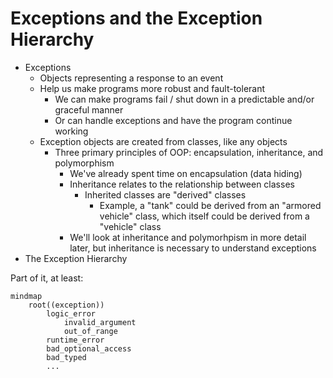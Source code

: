 # Exceptions and the Exception Hierarchy

- Exceptions
    - Objects representing a response to an event
    - Help us make programs more robust and fault-tolerant
        - We can make programs fail / shut down in a predictable and/or graceful manner
        - Or can handle exceptions and have the program continue working
    - Exception objects are created from classes, like any objects
        - Three primary principles of OOP: encapsulation, inheritance, and polymorphism
            - We've already spent time on encapsulation (data hiding)
            - Inheritance relates to the relationship between classes
                - Inherited classes are "derived" classes
                    - Example, a "tank" could be derived from an "armored vehicle" class, which itself could be derived from a "vehicle" class
            - We'll look at inheritance and polymorhpism in more detail later, but
            inheritance is necessary to understand exceptions
- The Exception Hierarchy

Part of it, at least:

```mermaid
mindmap
    root((exception))
        logic_error
            invalid_argument
            out_of_range
        runtime_error
        bad_optional_access
        bad_typed
        ...
```